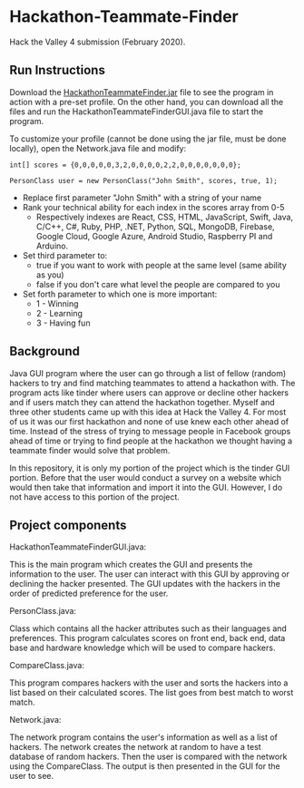 # Hackathon-Teammate-Finder
Hack the Valley 4 submission (February 2020).

## Run Instructions
Download the [HackathonTeammateFinder.jar](https://github.com/justinbauer-1/Hackathon-Teammate-Finder/blob/master/HackathonTeammateFinder.jar) file to see the program in action with a pre-set profile. On the other hand, you can download all the files and run the HackathonTeammateFinderGUI.java file to start the program. 

To customize your profile (cannot be done using the jar file, must be done locally), open the Network.java file and modify:

`int[] scores = {0,0,0,0,0,3,2,0,0,0,0,2,2,0,0,0,0,0,0,0};`

`PersonClass user = new PersonClass("John Smith", scores, true, 1);`

* Replace first parameter "John Smith" with a string of your name
* Rank your technical ability for each index in the scores array from 0-5
  * Respectively indexes are React, CSS, HTML, JavaScript, Swift, Java, C/C++, C#, Ruby, PHP, .NET, Python, SQL, MongoDB, Firebase, Google Cloud, Google Azure, Android Studio, Raspberry PI and Arduino.
* Set third parameter to:
  * true if you want to work with people at the same level (same ability  as you)
  * false if you don't care what level the people are compared to you
* Set forth parameter to which one is more important:
  * 1 - Winning
  * 2 - Learning
  * 3 - Having fun

## Background
Java GUI program where the user can go through a list of fellow (random) hackers to try and find matching teammates to attend a hackathon with. The program acts like tinder where users can approve or decline other hackers and if users match they can attend the hackathon together. Myself and three other students came up with this idea at Hack the Valley 4. For most of us it was our first hackathon and none of use knew each other ahead of time. Instead of the stress of trying to message people in Facebook groups ahead of time or trying to find people at the hackathon we thought having a teammate finder would solve that problem.

In this repository, it is only my portion of the project which is the tinder GUI portion. Before that the user would conduct a survey on a website which would then take that information and import it into the GUI. However, I do not have access to this portion of the project.

## Project components
HackathonTeammateFinderGUI.java: 

This is the main program which creates the GUI and presents the information to the user. The user can interact with this GUI by approving or declining the hacker presented. The GUI updates with the hackers in the order of predicted preference for the user.

PersonClass.java:

Class which contains all the hacker attributes such as their languages and preferences. This program calculates scores on front end, back end, data base and hardware knowledge which will be used to compare hackers. 

CompareClass.java:

This program compares hackers with the user and sorts the hackers into a list based on their calculated scores. The list goes from best match to worst match. 

Network.java:

The network program contains the user's information as well as a list of hackers. The network creates the network at random to have a test database of random hackers. Then the user is compared with the network using the CompareClass. The output is then presented in the GUI for the user to see.
